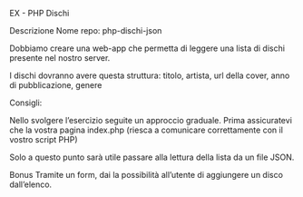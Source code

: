 EX - PHP Dischi

Descrizione
Nome repo: php-dischi-json

Dobbiamo creare una web-app che permetta di leggere una lista di dischi presente nel nostro server.

I dischi dovranno avere questa struttura: titolo, artista, url della cover, anno di pubblicazione, genere

Consigli:

Nello svolgere l’esercizio seguite un approccio graduale.
Prima assicuratevi che la vostra pagina index.php (riesca a comunicare correttamente con il vostro script PHP)

Solo a questo punto sarà utile passare alla lettura della lista da un file JSON.

Bonus
Tramite un form, dai la possibilità all’utente di aggiungere un disco dall’elenco.